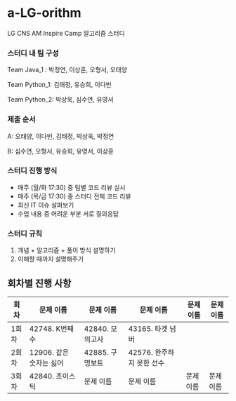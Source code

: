 # a-LG-orithm
LG CNS AM Inspire Camp 알고리즘 스터디

### 스터디 내 팀 구성
Team Java_1 : 박정연, 이상훈, 오형서, 오태양

Team Python_1: 김태정, 유승희, 이다빈

Team Python_2: 박상욱, 심수연, 유영서

### 제출 순서
A: 오태양, 이다빈, 김태정, 박상욱, 박정연

B: 심수연, 오형서, 유승희, 유영서, 이상훈

### 스터디 진행 방식
* 매주 (월/화 17:30) 중 팀별 코드 리뷰 실시
* 매주 (목/금 17:30) 중 스터디 전체 코드 리뷰
* 최신 IT 이슈 살펴보기
* 수업 내용 중 어려운 부분 서로 질의응답

### 스터디 규칙
1. 개념 + 알고리즘 + 풀이 방식 설명하기
2. 이해할 때까지 설명해주기

## 회차별 진행 사항
 회차  | 문제 이름            | 문제 이름       | 문제 이름             |  문제 이름    |  문제 이름      |
|-----|------------------|-------------|-------------------|-----------|-------------| 
| 1회차 | 42748. K번째수      | 42840. 모의고사 | 43165. 타겟 넘버      |           |             |
| 2회차 | 12906. 같은 숫자는 싫어 | 42885. 구명보트 | 42576. 완주하지 못한 선수 |      |        |
| 3회차 | 42840. 조이스틱      | 문제 이름       | 문제 이름             |  문제 이름    |  문제 이름      |

